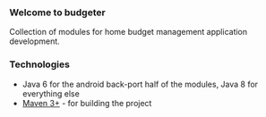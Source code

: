 ### Welcome to budgeter

Collection of modules for home budget management application development.

### Technologies

* Java 6 for the android back-port half of the modules, Java 8 for everything else
* [Maven 3+](http://maven.apache.org) - for building the project
